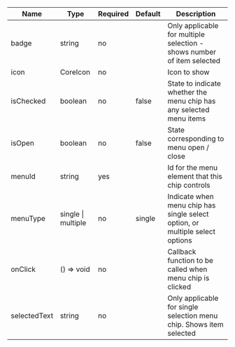 | Name         | Type               | Required | Default | Description                                                                   |
|--------------|--------------------|----------|---------|-------------------------------------------------------------------------------|
| badge        | string             | no       |         | Only applicable for multiple selection - shows number of item  selected       |
| icon         | CoreIcon           | no       |         | Icon to show                                                                  |
| isChecked    | boolean            | no       | false   | State to indicate whether the menu chip has any selected menu items           |
| isOpen       | boolean            | no       | false   | State corresponding to menu open / close                                      |
| menuId       | string             | yes      |         | Id for the menu element that this chip controls                               |
| menuType     | single \| multiple | no       | single  | Indicate when menu chip has single select option, or multiple  select options |
| onClick      | () => void         | no       |         | Callback function to be called when menu chip is clicked                      |
| selectedText | string             | no       |         | Only applicable for single selection menu chip. Shows item selected           |